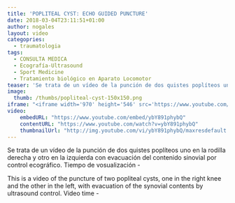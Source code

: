 ```yaml
---
title: 'POPLITEAL CYST: ECHO GUIDED PUNCTURE'
date: 2018-03-04T23:11:51+01:00
author: nogales
layout: video
categopries:
  - traumatologia
tags:
  - CONSULTA MEDICA
  - Ecografía-Ultrasound
  - Sport Medicine
  - Tratamiento biológico en Aparato Locomotor
teaser: 'Se trata de un vídeo de la punción de dos quistes poplíteos uno en la rodilla derecha y otro en la izquierda con evacuación del contenido sinovial por control ecográfico.'
image:
  thumb: /thumbs/popliteal-cyst-150x150.png
iframe: "<iframe width='970' height='546' src='https://www.youtube.com/embed/ybY891phybQ' frameborder='0' allowfullscreen></iframe>"
video:
    embedURL: "https://www.youtube.com/embed/ybY891phybQ"
    contentURL: "https://www.youtube.com/watch?v=ybY891phybQ"
    thumbnailUrl: "http://img.youtube.com/vi/ybY891phybQ/maxresdefault.jpg"
---
```

Se trata de un vídeo de la punción de dos quistes poplíteos uno en la rodilla derecha y otro en la izquierda con evacuación del contenido sinovial por control ecográfico.
Tiempo de vosualización - 

This is a video of the puncture of two popliteal cysts, one in the right knee and the other in the left, with evacuation of the synovial contents by ultrasound control.
Video time - 
